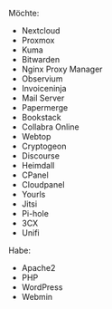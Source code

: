 Möchte:
- Nextcloud
- Proxmox
- Kuma
- Bitwarden
- Nginx Proxy Manager
- Observium
- Invoiceninja
- Mail Server
- Papermerge
- Bookstack
- Collabra Online
- Webtop
- Cryptogeon
- Discourse
- Heimdall
- CPanel
- Cloudpanel
- Yourls
- Jitsi
- Pi-hole
- 3CX
- Unifi

Habe:
- Apache2
- PHP
- WordPress
- Webmin